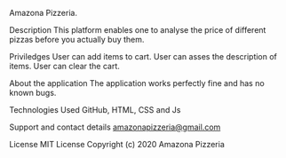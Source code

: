 Amazona Pizzeria.

Description
This platform enables one to analyse the price  of different pizzas before you actually buy them.

Priviledges
User can add items to cart.
User can asses the description of items.
User can clear the cart.

About the application
The application works perfectly fine and has  no known bugs.

Technologies Used
GitHub,
HTML,
CSS and
Js

Support and contact details
amazonapizzeria@gmail.com

License
MIT License Copyright (c) 2020 Amazona Pizzeria
